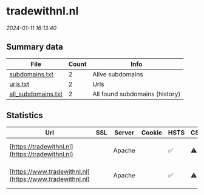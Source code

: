 # tradewithnl.nl
*2024-01-11 16:13:40*
## Summary data
| File       | Count | Info |
|------------|-------|------|
|[subdomains.txt](/data/tradewithnl.nl/subdomains.txt)|2|Alive subdomains|
|[urls.txt](/data/tradewithnl.nl/urls.txt)|2|Urls|
|[all_subdomains.txt](/data/tradewithnl.nl/all_subdomains.txt)|2|All found subdomains (history)|
## Statistics
| Url | SSL | Server | Cookie | HSTS | CSP | XFO | XXP | RP | Tech |Title |
|------------|-------|------|------|------|------|------|------|------|------|------|
|[https://tradewithnl.nl](https://tradewithnl.nl)| |Apache| |:white_check_mark: |:warning: |:white_check_mark: |:white_check_mark: |:white_check_mark: |Apache HTTP Serv...|Homepage | Trade...|
|[https://www.tradewithnl.nl](https://www.tradewithnl.nl)| |Apache| |:white_check_mark: |:warning: |:white_check_mark: |:white_check_mark: |:white_check_mark: |Apache HTTP Serv...|301 Moved Perman...|